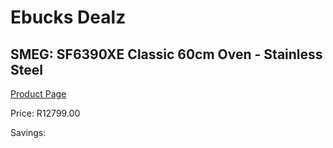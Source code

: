 
# Ebucks Dealz
## SMEG: SF6390XE Classic 60cm Oven - Stainless Steel
[Product Page](https://www.ebucks.com/web/shop/productSelected.do?prodId=461535734&catId=704989856)

Price: R12799.00

Savings: 


	